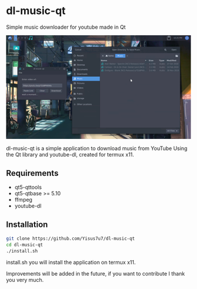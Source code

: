# dl-music-qt
Simple music downloader for youtube made in Qt

![image](Screenshot_20210810-222526.png)

dl-music-qt is a simple application to download music from YouTube
Using the Qt library and youtube-dl, created for termux x11.

## Requirements

- qt5-qttools
- qt5-qtbase >= 5.10
- ffmpeg
- youtube-dl

## Installation

```bash
git clone https://github.com/Yisus7u7/dl-music-qt
cd dl-music-qt
./install.sh
```

install.sh you will install the application on termux x11. 

Improvements will be added in the future, if you want to contribute I thank you very much. 

